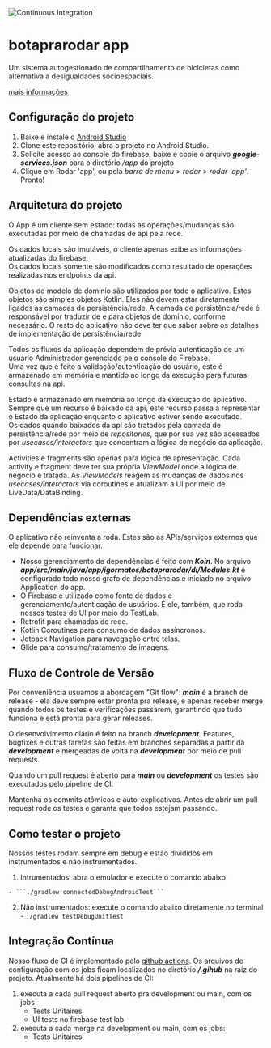 ![Continuous Integration](https://github.com/Ameciclo/botaprarodar/workflows/Continuous%20Integration/badge.svg)

# botaprarodar app

Um sistema autogestionado de compartilhamento de bicicletas como  
alternativa a desigualdades socioespaciais.

[mais informações](https://botaprarodar.ameciclo.org/)

## Configuração do projeto
1. Baixe e instale o [Android Studio](https://developer.android.com/studio?gclid=CjwKCAiAmrOBBhA0EiwArn3mfJ_wOSFMNgorYFzGPgb_7jFW8sZL8Rt7MqfhzvMVKILYYaboqkEywhoCXYQQAvD_BwE&gclsrc=aw.ds)
2. Clone este repositório, abra o projeto no Android Studio.
3. Solicite acesso ao console do firebase, baixe e copie o arquivo ***google-services.json*** para o diretório */app* do projeto
4. Clique em Rodar 'app', ou pela *barra de menu* > *rodar* > *rodar 'app'*. Pronto!

## Arquitetura do projeto
O App é um cliente sem estado: todas as operações/mudanças são executadas por meio de chamadas de api pela rede.

Os dados locais são imutáveis, o cliente apenas exibe as informações atualizadas do firebase.  
Os dados locais somente são modificados como resultado de operações realizadas nos endpoints da api.

Objetos de modelo de domínio são utilizados por todo o aplicativo. Estes objetos são simples objetos Kotlin. Eles não devem estar diretamente ligados as camadas de persistência/rede.
A camada de persistência/rede é responsável por traduzir de e para objetos de domínio, conforme necessário. O resto do aplicativo não deve ter que saber sobre os detalhes de implementação de persistência/rede.

Todos os fluxos da aplicação dependem de prévia autenticação de um usuário Administrador gerenciado pelo console do Firebase.  
Uma vez que é feito a validação/autenticação do usuário, este é armazenado em memória e mantido ao longo da execução para futuras consultas na api.

Estado é armazenado em memória ao longo da execução do aplicativo. Sempre que um recurso é baixado da api, este recurso passa a representar o Estado da aplicação enquanto o aplicativo estiver sendo executado.  
Os dados quando baixados da api são tratados pela camada de persistência/rede por meio de *repositories*, que por sua vez são acessados por *usecases/interactors* que concentram a lógica de negócio da aplicação.

Activities e fragments são apenas para lógica de apresentação. Cada activity e fragment deve ter sua própria *ViewModel* onde a lógica de negócio é tratada.
As *ViewModels* reagem as mudanças de dados nos *usecases/interactors* via coroutines e atualizam a UI por meio de LiveData/DataBinding.

## Dependências externas

O aplicativo não reinventa a roda. Estes são as APIs/serviços externos que ele depende para funcionar.

- Nosso gerenciamento de dependências é feito com ***Koin***. No arquivo ***app/src/main/java/app/igormatos/botaprarodar/di/Modules.kt*** é configurado todo nosso grafo de dependências e iniciado no arquivo Application do app.
- O Firebase é utilizado como fonte de dados e gerenciamento/autenticação de usuários. É ele, também, que roda nossos testes de UI por meio do TestLab.
- Retrofit para chamadas de rede.
- Kotlin Coroutines para consumo de dados assíncronos.
- Jetpack Navigation para navegação entre telas.
- Glide para consumo/tratamento de imagens.

## Fluxo de Controle de Versão
Por conveniência usuamos a abordagem "Git flow": ***main*** é a branch de release - ela deve sempre estar pronta pra release, e apenas receber merge quando todos os testes e verificações  passarem, garantindo que tudo funciona e está pronta para gerar releases.

O desenvolvimento diário é feito na branch ***development***. Features, bugfixes e outras tarefas são feitas em branches separadas a partir da ***development*** e mergeadas de volta na ***development*** por meio de pull requests.

Quando um pull request é aberto para ***main*** ou ***development*** os testes são executados pelo pipeline de CI.

Mantenha os commits atômicos e auto-explicativos.
Antes de abrir um pull request rode os testes e garanta que todos estejam passando.

## Como testar o projeto
Nossos testes rodam sempre em debug e estão divididos em instrumentados e não instrumentados.

  1. Intrumentados: abra o emulador e execute o comando abaixo

    - ```./gradlew connectedDebugAndroidTest```

  2. Não instrumentados: execute o comando abaixo diretamente no terminal
    - ```./gradlew testDebugUnitTest```

## Integração Contínua
Nosso fluxo de CI é implementado pelo [github actions](https://github.com/Ameciclo/botaprarodar/actions).
Os arquivos de configuração com os jobs ficam localizados no diretório ***/.gihub*** na raíz do projeto.
Atualmente há dois pipelines de CI:
1. executa a cada pull request aberto pra development ou main, com os jobs
    - Tests Unitaires
    - UI tests no firebase test lab
2. executa a cada merge na development ou main, com os jobs:
    - Tests Unitaires


